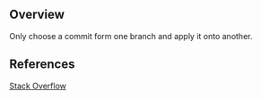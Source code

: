 ## Overview
Only choose a commit form one branch and apply it onto another.


## References
[Stack Overflow](https://stackoverflow.com/questions/9339429/what-does-cherry-picking-a-commit-with-git-mean)
